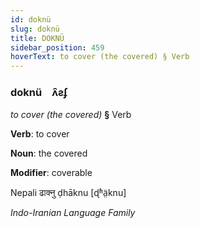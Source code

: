 ```yaml
---
id: doknü
slug: doknü
title: DOKNÜ
sidebar_position: 459
hoverText: to cover (the covered) § Verb
---
```


### doknü&emsp;<span kind="abugida">ʌ̑ƨʄ</span>

*to cover (the covered)* **§** Verb

**Verb**: to cover

**Noun**: the covered

**Modifier**: coverable

Nepali ढाक्नु ḍhāknu [ɖʱä̤knu]

*Indo-Iranian Language Family*